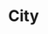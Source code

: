 ---
layout: category
id: city
nav: true
nav-order: 2
title: City
intro: Head for the buzz of the city, dipping into festive markets and catching dazzling shows as you soak up the electric atmosphere in the run-up to Christmas...
contents:
  - p: Find your perfect city escape below.
  - p: Match your luxury hotel pick with an outfit to suit your escape. From days exploring bustling markets and foodie gems, to evenings that require a smarter look for checking-in to talked-about restaurants and catching that must-see show, pair your boutique stay with a boutique look.
  - p: For women, a jumpsuit is perfect for layering with a cosy turtle neck, or they can match a long-sleeve evening dress with thick tights for a stylish evening look. Men needn’t look stuffy either, with warm pattern shirts dressed with a cord overshirt. Keep the kids toasty with thick statement knits that won’t lead to any complaints about the cold.

products:
  - id: womens
    name: Womens
    link: https://www.fatface.com/women
    product-list:
      - id: 948023
        name: Talia Cord Jumpsuit
        price: "59.50"
        link: "#product-link"
      - id: 948393
        name: Enise Stripe Turtle Neck
        price: "29.50"
        link: "#product-link"
      - id: 948014
        name: Ariana Silhouette Floral Dress
        price: "56.00"
        link: "#product-link"
      - id: 949690
        name: Camel Wool Coat
        price: "150.00"
        link: "#product-link"

  - id: mens
    name: Mens
    link: https://www.fatface.com/men
    product-list:
      - id: 945544
        name: Cord Overshirt
        price: "55.00"
        link: "#product-link"
      - id: 946046
        name: Huckstepper Stripe Shirt
        price: "49.50"
        link: "#product-link"
      - id: 945134
        name: product title
        price: "59.00"
        link: Slim Dark Vintage Wash Jeans
      - id: 945476
        name: Cashmere Crew Sweat
        price: "99.00"
        link: "#product-link"

  - id: kids
    name: Kids
    link: https://www.fatface.com/kids
    product-list:
      - id: 948876
        name: Jade Embroidered Star Cord Dress
        price: 9999
        link: "#product-link"
      - id: 948882
        name: Lazer Spot Moleskin Penny Pinafore
        price: 9999
        link: "#product-link"
      - id: 948885
        name: Sequin Star Crew Neck Sweat
        price: 9999
        link: "#product-link"
      - id: 946173
        name: Plain Waffle Knit Crew Sweat
        price: 9999
        link: "#product-link"
      - id: 949035
        name: Stripe Contrast Raglan
        price: 9999
        link: "#product-link"
      - id: 946709
        name: Dark Wash Slim Jeans
        price: 9999
        link: "#product-link"
---